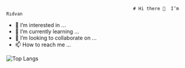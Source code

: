                                                    # Hi there 👋  I’m Rıdvan
- 👀 I’m interested in ...
- 🌱 I’m currently learning ...
- 💞️ I’m looking to collaborate on ...
- 📫 How to reach me ...


![Top Langs](https://github-readme-stats.vercel.app/api/top-langs/?username=CharalambosIoannou&theme=tokyonight)
